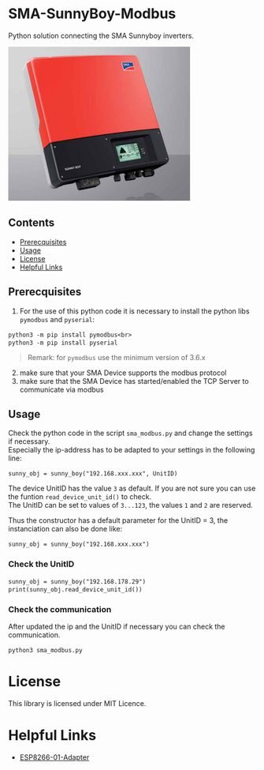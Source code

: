 # SMA-SunnyBoy-Modbus
Python solution connecting the SMA Sunnyboy inverters.

![SMA-SunnyBoy](./docs/SMA/SMA-SunnyBoy.jpg)

## Contents
* [Prerecquisites](#prerecquisites)
* [Usage](#usage)
* [License](#license)
* [Helpful Links](#helpful-links)

## Prerecquisites
1) For the use of this python code it is necessary to install the python libs `pymodbus` and `pyserial`:

```
python3 -m pip install pymodbus<br>
python3 -m pip install pyserial
```
    
> Remark: for `pymodbus` use the minimum version of 3.6.x

2) make sure that your SMA Device supports the modbus protocol
3) make sure that the SMA Device has started/enabled the TCP Server to communicate via modbus

## Usage
Check the python code in the script `sma_modbus.py` and change the settings if necessary.<br>
Especially the ip-address has to be adapted to your settings in the following line:

```
sunny_obj = sunny_boy("192.168.xxx.xxx", UnitID)
```
The device UnitID has the value  `3` as default. If you are not sure you can use the funtion `read_device_unit_id()` to check.<br>
The UnitID can be set to values of `3...123`, the values `1` and `2` are reserved.<br>

Thus the constructor has a default parameter for the UnitID = 3, the instanciation can also be done like:
```
sunny_obj = sunny_boy("192.168.xxx.xxx")
```
### Check the UnitID
```
sunny_obj = sunny_boy("192.168.178.29")
print(sunny_obj.read_device_unit_id())
```

### Check the communication
After updated the ip and the UnitID if necessary you can check the communication.

```
python3 sma_modbus.py
```


# License
This library is licensed under MIT Licence.

# Helpful Links
* [ESP8266-01-Adapter](https://esp8266-01-adapter.de)
